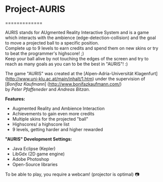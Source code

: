 <h1>Project-AURIS</h1>
=============

AURIS stands for AUgmented Reality Interactive System 
and is a game which interacts with the ambience (edge-detection-collision) and 
the goal to move a projected ball to a specific position. <br>
Complete up to 9 levels to earn credits and spend them on new skins or try to beat
the programmer's highscore! ;) <br>
Keep your ball alive by not touching the edges of the screen and try to reach as many goals as you can to be the best in "AURIS"! :) <br>

The game "AURIS" was created at the [Alpen-Adria-Universität Klagenfurt] (http://www.uni-klu.ac.at/main/inhalt/1.htm) under the supervision of [*Bonifaz Kaufmann*] (http://www.bonifazkaufmann.com/) <br>
by *Peter Pfaffeneder* and *Andreas Bitzan*. <br>

**Features:**<br>
- Augmented Reality and Ambience Interaction <br>
- Achievements to gain even more credits <br>
- Multiple skins for the projected "ball" <br>
- Highscores/ a highscore list <br>
- 9 levels, getting harder and higher rewarded <br>

**"AURIS" Development Settings:**<br>
* Java Eclipse (Kepler) <br>
* LibGdx (2D game engine) <br>
* Adobe Photoshop <br>
* Open-Source libraries <br>

To be able to play, you require a webcam! (projector is optimal)
:camera:
